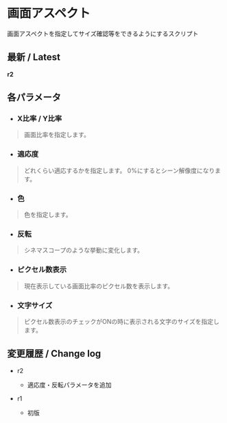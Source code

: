 # 画面アスペクト

画面アスペクトを指定してサイズ確認等をできるようにするスクリプト

## 最新 / Latest

**r2**

## 各パラメータ


* ### X比率 / Y比率
> 画面比率を指定します。

* ### 適応度
> どれくらい適応するかを指定します。
> 0%にするとシーン解像度になります。

* ### 色
> 色を指定します。

* ### 反転
> シネマスコープのような挙動に変化します。

* ### ピクセル数表示
> 現在表示している画面比率のピクセル数を表示します。

* ### 文字サイズ
> ピクセル数表示のチェックがONの時に表示される文字のサイズを指定します。


## 変更履歴 / Change log

- r2
    - 適応度・反転パラメータを追加

- r1
    - 初版